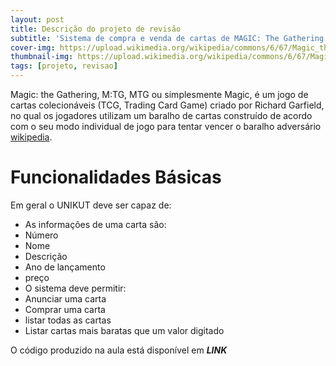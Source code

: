 ```yaml
---
layout: post
title: Descrição do projeto de revisão
subtitle: 'Sistema de compra e venda de cartas de MAGIC: The Gathering'
cover-img: https://upload.wikimedia.org/wikipedia/commons/6/67/Magic_the_Gathering_-_Commander.jpg
thumbnail-img: https://upload.wikimedia.org/wikipedia/commons/6/67/Magic_the_Gathering_-_Commander.jpg
tags: [projeto, revisao]
---
```


Magic: the Gathering, M:TG, MTG ou simplesmente Magic, é um jogo de cartas colecionáveis (TCG, Trading Card Game) criado por Richard Garfield, no qual os jogadores utilizam um baralho de cartas construído de acordo com o seu modo individual de jogo para tentar vencer o baralho adversário [wikipedia](https://pt.wikipedia.org/wiki/Magic:_The_Gathering).

# Funcionalidades Básicas

Em geral o UNIKUT deve ser capaz de:

- As informações de uma carta são:
 - Número
 - Nome
 - Descrição
 - Ano de lançamento
 - preço 
- O sistema deve permitir:
 - Anunciar uma carta
 - Comprar uma carta
 - listar todas as cartas
 - Listar cartas mais baratas que um valor digitado

O código produzido na aula está disponível em ***LINK***